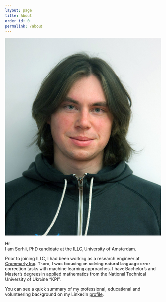 ```yaml
---
layout: page
title: About
order_id: 0
permalink: /about
---
```


<img src="/res/photo.jpeg" class="about-photo"/>

Hi!  
I am Serhii, PhD candidate at the [ILLC](https://www.illc.uva.nl/), 
University of Amsterdam.  

Prior to joining ILLC, I had been working as a 
research engineer at [Grammarly Inc](https://www.grammarly.com). 
There, I was focusing on solving natural language error correction 
tasks with machine learning approaches. I have Bachelor’s and Master’s 
degrees in applied mathematics from the 
National Technical University of Ukraine “KPI”.  

You can see a quick summary of my professional, educational and 
volunteering background on my LinkedIn 
[profile](https://linkedin.com/in/sergii-gavrylov-666796a7).